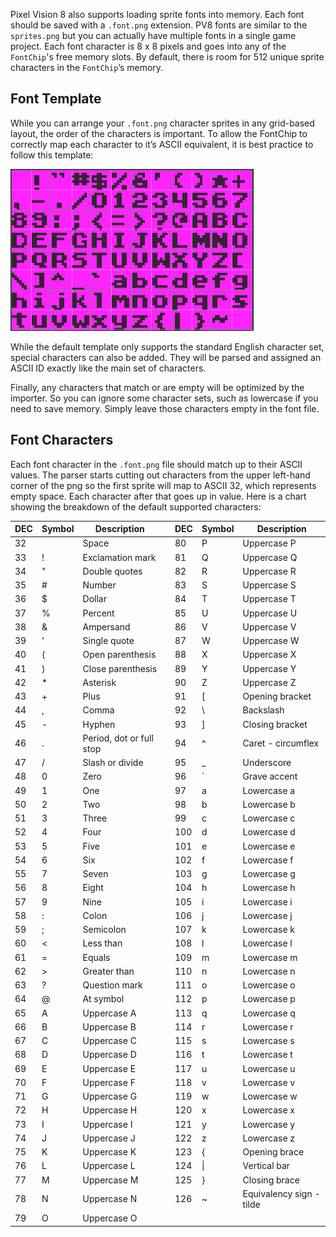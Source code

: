 
Pixel Vision 8 also supports loading sprite fonts into memory. Each font should be saved with a `.font.png` extension. PV8 fonts are similar to the` sprites.png` but you can actually have multiple fonts in a single game project. Each font character is 8 x 8 pixels and goes into any of the `FontChip`'s free memory slots. By default, there is room for 512 unique sprite characters in the `FontChip`’s memory.

## Font Template

While you can arrange your `.font.png` character sprites in any grid-based layout, the order of the characters is important. To allow the FontChip to correctly map each character to it’s ASCII equivalent, it is best practice to follow this template:

![image alt text](images/FontTemplate_image_0.png)

While the default template only supports the standard English character set, special characters can also be added. They will be parsed and assigned an ASCII ID exactly like the main set of characters.

Finally, any characters that match or are empty will be optimized by the importer. So you can ignore some character sets, such as lowercase if you need to save memory. Simply leave those characters empty in the font file.

## Font Characters

Each font character in the `.font.png` file should match up to their ASCII values. The parser starts cutting out characters from the upper left-hand corner of the png so the first sprite will map to ASCII 32, which represents empty space. Each character after that goes up in value. Here is a chart showing the breakdown of the default supported characters:

| DEC | Symbol | Description              |   | DEC | Symbol | Description               |
|-----|--------|--------------------------|---|-----|--------|---------------------------|
| 32  |        | Space                    |   | 80  | P      | Uppercase P               |
| 33  | \!     | Exclamation mark         |   | 81  | Q      | Uppercase Q               |
| 34  | "      | Double quotes            |   | 82  | R      | Uppercase R               |
| 35  | \#     | Number                   |   | 83  | S      | Uppercase S               |
| 36  | $      | Dollar                   |   | 84  | T      | Uppercase T               |
| 37  | %      | Percent                  |   | 85  | U      | Uppercase U               |
| 38  | &      | Ampersand                |   | 86  | V      | Uppercase V               |
| 39  | '      | Single quote             |   | 87  | W      | Uppercase W               |
| 40  | \(     | Open parenthesis         |   | 88  | X      | Uppercase X               |
| 41  | \)     | Close parenthesis        |   | 89  | Y      | Uppercase Y               |
| 42  | \*     | Asterisk                 |   | 90  | Z      | Uppercase Z               |
| 43  | \+     | Plus                     |   | 91  | \[     | Opening bracket           |
| 44  | ,      | Comma                    |   | 92  | \\     | Backslash                 |
| 45  | \-     | Hyphen                   |   | 93  | \]     | Closing bracket           |
| 46  | \.     | Period, dot or full stop |   | 94  | ^      | Caret \- circumflex       |
| 47  | /      | Slash or divide          |   | 95  | \_     | Underscore                |
| 48  | 0      | Zero                     |   | 96  | \`     | Grave accent              |
| 49  | 1      | One                      |   | 97  | a      | Lowercase a               |
| 50  | 2      | Two                      |   | 98  | b      | Lowercase b               |
| 51  | 3      | Three                    |   | 99  | c      | Lowercase c               |
| 52  | 4      | Four                     |   | 100 | d      | Lowercase d               |
| 53  | 5      | Five                     |   | 101 | e      | Lowercase e               |
| 54  | 6      | Six                      |   | 102 | f      | Lowercase f               |
| 55  | 7      | Seven                    |   | 103 | g      | Lowercase g               |
| 56  | 8      | Eight                    |   | 104 | h      | Lowercase h               |
| 57  | 9      | Nine                     |   | 105 | i      | Lowercase i               |
| 58  | :      | Colon                    |   | 106 | j      | Lowercase j               |
| 59  | ;      | Semicolon                |   | 107 | k      | Lowercase k               |
| 60  | <      | Less than                |   | 108 | l      | Lowercase l               |
| 61  | =      | Equals                   |   | 109 | m      | Lowercase m               |
| 62  | >      | Greater than             |   | 110 | n      | Lowercase n               |
| 63  | ?      | Question mark            |   | 111 | o      | Lowercase o               |
| 64  | @      | At symbol                |   | 112 | p      | Lowercase p               |
| 65  | A      | Uppercase A              |   | 113 | q      | Lowercase q               |
| 66  | B      | Uppercase B              |   | 114 | r      | Lowercase r               |
| 67  | C      | Uppercase C              |   | 115 | s      | Lowercase s               |
| 68  | D      | Uppercase D              |   | 116 | t      | Lowercase t               |
| 69  | E      | Uppercase E              |   | 117 | u      | Lowercase u               |
| 70  | F      | Uppercase F              |   | 118 | v      | Lowercase v               |
| 71  | G      | Uppercase G              |   | 119 | w      | Lowercase w               |
| 72  | H      | Uppercase H              |   | 120 | x      | Lowercase x               |
| 73  | I      | Uppercase I              |   | 121 | y      | Lowercase y               |
| 74  | J      | Uppercase J              |   | 122 | z      | Lowercase z               |
| 75  | K      | Uppercase K              |   | 123 | \{     | Opening brace             |
| 76  | L      | Uppercase L              |   | 124 | \|     | Vertical bar              |
| 77  | M      | Uppercase M              |   | 125 | \}     | Closing brace             |
| 78  | N      | Uppercase N              |   | 126 | ~      | Equivalency sign \- tilde |
| 79  | O      | Uppercase O              |   |     |        |                           |
